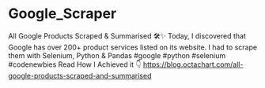 # Google_Scraper
All Google Products Scraped &amp; Summarised 🛠✨  Today,  I discovered that Google has over 200+ product services listed on its website.  I had to scrape them with Selenium, Python &amp; Pandas  #google #python #selenium #codenewbies   Read How I Achieved it 👇 https://blog.octachart.com/all-google-products-scraped-and-summarised 
